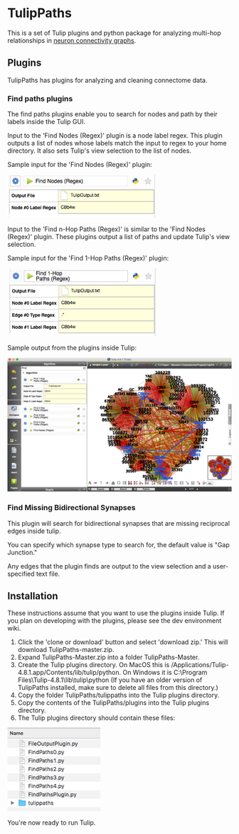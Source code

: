 # TulipPaths
This is a set of Tulip plugins and python package for analyzing multi-hop relationships in [neuron connectivity graphs](http://connectomes.utah.edu/export/files.html#export-directly-from-a-url).

## Plugins

TulipPaths has plugins for analyzing and cleaning connectome data.

### Find paths plugins

The find paths plugins enable you to search for nodes and path by their labels inside the Tulip GUI.

Input to the 'Find Nodes (Regex)' plugin is a node label regex. This plugin outputs a list of nodes whose labels match the input to regex to your home directory. It also sets Tulip's view selection to the list of nodes. 

Sample input for the 'Find Nodes (Regex)' plugin:

![Find nodes by labels](images/find_nodes.png)

Input to the 'Find n-Hop Paths (Regex)' is similar to the 'Find Nodes (Regex)' plugin. These plugins output a list of paths and update Tulip's view selection.

Sample input for the 'Find 1-Hop Paths (Regex)' plugin:

![Find 1-hop paths](images/find_paths.png)

Sample output from the plugins inside Tulip:

![Output](images/output.png)

### Find Missing Bidirectional Synapses

This plugin will search for bidirectional synapses that are missing reciprocal edges inside tulip.

You can specify which synapse type to search for, the default value is "Gap Junction."

Any edges that the plugin finds are output to the view selection and a user-specified text file. 

## Installation

These instructions assume that you want to use the plugins inside Tulip. If you plan on developing with the plugins, please see the dev environment wiki.

1. Click the 'clone or download' button and select 'download zip.' This will download TulipPaths-master.zip.
1. Expand TulipPaths-Master.zip into a folder TulipPaths-Master.
1. Create the Tulip plugins directory. On MacOS this is /Applications/Tulip-4.8.1.app/Contents/lib/tulip/python. On Windows it is C:\Program Files\Tulip-4.8.1\lib\tulip\python (If you have an older version of TulipPaths installed, make sure to delete all files from this directory.)
1. Copy the folder TulipPaths/tulippaths into the Tulip plugins directory.
1. Copy the contents of the TulipPaths/plugins into the Tulip plugins directory.
1. The Tulip plugins directory should contain these files:

![Find 1-hop paths](images/installed.png)

You're now ready to run Tulip.
